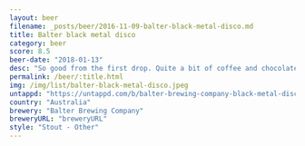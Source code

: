 ```yaml
---
layout: beer
filename: _posts/beer/2016-11-09-balter-black-metal-disco.md
title: Balter black metal disco
category: beer
score: 8.5
beer-date: "2018-01-13"
desc: "So good from the first drop. Quite a bit of coffee and chocolate and a nice hit of sweetness. Glad it comes in a big can"
permalink: /beer/:title.html
img: /img/list/balter-black-metal-disco.jpeg
untappd: "https://untappd.com/b/balter-brewing-company-black-metal-disco/1649787"
country: "Australia"
brewery: "Balter Brewing Company"
breweryURL: "breweryURL"
style: "Stout - Other"
---
```

